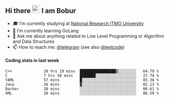 ## Hi there <img src="https://media.giphy.com/media/hvRJCLFzcasrR4ia7z/giphy.gif" width="25px" height="25px"> I am Bobur

- :mortar_board: I’m currently studying at [National Research ITMO University](https://itmo.ru/)
- :seedling: I’m currently learning GoLang
- :speech_balloon: Ask me about anything related to Low Level Programming or Algorithm and Data Structures
- :mailbox: How to reach me: [@telegram](https://t.me/octoant) (see also [@leetcode](https://leetcode.com/octoant/))    

#### Coding stats in last week

<!--START_SECTION:waka-->

```text
C++              18 hrs 19 mins  ████████████████▒░░░░░░░░   64.79 %
C                7 hrs 50 mins   ███████░░░░░░░░░░░░░░░░░░   27.74 %
YAML             57 mins         █░░░░░░░░░░░░░░░░░░░░░░░░   03.38 %
Java             36 mins         ▓░░░░░░░░░░░░░░░░░░░░░░░░   02.13 %
Docker           10 mins         ░░░░░░░░░░░░░░░░░░░░░░░░░   00.61 %
XML              10 mins         ░░░░░░░░░░░░░░░░░░░░░░░░░   00.59 %
```

<!--END_SECTION:waka-->
